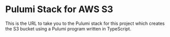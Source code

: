 # Pulumi Stack for AWS S3

This is the URL to take you to the Pulumi stack for this project which creates the S3 bucket using a Pulumi program written in TypeScript.